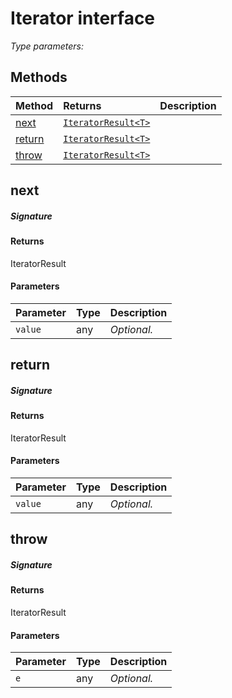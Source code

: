 # Iterator <T> interface



_Type parameters: <T>_









## Methods

| Method	   |  Returns	| Description|
|:-------------|:-------|:-----------|
|[next](#next~lclm9)      | [`IteratorResult<T>`](IteratorResult.md) |  |
|[return](#return~77oo9)      | [`IteratorResult<T>`](IteratorResult.md) |  |
|[throw](#throw~ty949)      | [`IteratorResult<T>`](IteratorResult.md) |  |



## next



##### Signature

#### Returns
IteratorResult<T>

#### Parameters


| Parameter	   | Type    | Description |
|:-------------|:---------------|:------------|
| `value`    | any | _Optional._ |


## return



##### Signature

#### Returns
IteratorResult<T>

#### Parameters


| Parameter	   | Type    | Description |
|:-------------|:---------------|:------------|
| `value`    | any | _Optional._ |


## throw



##### Signature

#### Returns
IteratorResult<T>

#### Parameters


| Parameter	   | Type    | Description |
|:-------------|:---------------|:------------|
| `e`    | any | _Optional._ |

